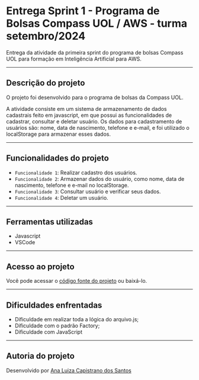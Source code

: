 # Entrega Sprint 1 - Programa de Bolsas Compass UOL / AWS - turma setembro/2024

Entrega da atividade da primeira sprint do programa de bolsas Compass UOL para formação em Inteligência Artificial para AWS.

***

## Descrição do projeto

O projeto foi desenvolvido para o programa de bolsas da Compass UOL. 

A atividade consiste em um sistema de armazenamento de dados cadastrais feito em javascript, em que possui as funcionalidades de cadastrar, consultar e deletar usuário. Os dados para cadastramento de usuários são: nome, data de nascimento, telefone e e-mail, e foi utilizado o localStorage para armazenar esses dados.

***

## Funcionalidades do projeto

- `Funcionalidade 1`: Realizar cadastro dos usuários.
- `Funcionalidade 2`: Armazenar dados do usuário, como nome, data de nascimento, telefone e e-mail no localStorage.
- `Funcionalidade 3`: Consultar usuário e verificar seus dados.
- `Funcionalidade 4`: Deletar um usuário.

***

## Ferramentas utilizadas

- Javascript
- VSCode


***

## Acesso ao projeto

Você pode acessar o [código fonte do projeto](https://github.com/Compass-pb-aws-2024-SETEMBRO/sprint-1-pb-aws-setembro/tree/ana-capistrano) ou baixá-lo.

***

## Dificuldades enfrentadas

* Dificuldade em realizar toda a lógica do arquivo.js;
* Dificuldade com o padrão Factory;
* Dificuldade com JavaScript

***

## Autoria do projeto

Desenvolvido por [Ana Luiza Capistrano dos Santos](https://github.com/luucaps)